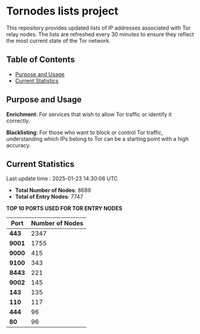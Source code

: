 # Tornodes lists project

This repository provides updated lists of IP addresses associated with Tor relay nodes. The lists are refreshed every 30 minutes to ensure they reflect the most current state of the Tor network.

## Table of Contents

- [Purpose and Usage](#purpose-and-usage)
- [Current Statistics](#current-statistics)


## Purpose and Usage

**Enrichment**: For services that wish to allow Tor traffic or identify it correctly.

**Blacklisting**: For those who want to block or control Tor traffic, understanding which IPs belong to Tor can be a starting point with a high accuracy.

## Current Statistics

Last update time : 2025-01-23 14:30:06 UTC

- **Total Number of Nodes**: 8689
- **Total of Entry Nodes**: 7747

**TOP 10 PORTS USED FOR TOR ENTRY NODES**

| **Port** | **Number of Nodes** |
|------|-----------------|
| **443**   | 2347  |
| **9001**   | 1755  |
| **9000**   | 415  |
| **9100**   | 343  |
| **8443**   | 221  |
| **9002**   | 145  |
| **143**   | 135  |
| **110**   | 117  |
| **444**   | 96  |
| **80**   | 96  |

